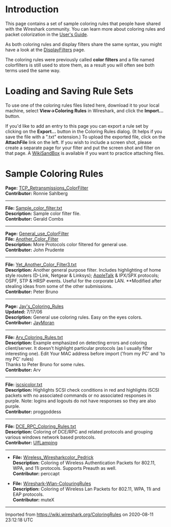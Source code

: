# Introduction

This page contains a set of sample coloring rules that people have shared with the Wireshark community. You can learn more about coloring rules and packet colorization in the [User's Guide](http://www.wireshark.org/docs/wsug_html_chunked/ChCustColorizationSection.html).

As both coloring rules and display filters share the same syntax, you might have a look at the [DisplayFilters](/DisplayFilters) page.

The coloring rules were previously called **color filters** and a file named colorfilters is still used to store them, as a result you will often see both terms used the same way.

# Loading and Saving Rule Sets

To use one of the coloring rules files listed here, download it to your local machine, select **View→Coloring Rules** in Wireshark, and click the **Import…** button.

If you'd like to add an entry to this page you can export a rule set by clicking on the **Export…** button in the Coloring Rules dialog. (It helps if you save the file with a ".txt" extension.) To upload the exported file, click on the **AttachFile** link on the left. If you wish to include a screen shot, please create a separate page for your filter and put the screen shot and filter on that page. A [WikiSandBox](/WikiSandBox) is available if you want to practice attaching files.

# Sample Coloring Rules

**Page:** [TCP\_Retransmissions\_ColorFilter](/TCP_Retransmissions_ColorFilter)  
**Contributor:** Ronnie Sahlberg

-----

**File:** [Sample\_color\_filter.txt](uploads/__moin_import__/attachments/ColoringRules/Sample_color_filter.txt)  
**Description:** Sample color filter file.  
**Contributor:** Gerald Combs

-----

**Page:** [General\_use\_ColorFilter](/General_use_ColorFilter)  
**File:** [Another\_Color\_Filter](uploads/__moin_import__/attachments/ColoringRules/Another_Color_Filter)  
**Description:** More Protocols color filtered for general use.  
**Contributor:** John Prudente

-----

**File:** [Yet\_Another\_Color\_Filter3.txt](uploads/__moin_import__/attachments/ColoringRules/Yet_Another_Color_Filter3.txt)  
**Description:** Another general purpose filter. Includes highlighting of home style routers (D-Link, Netgear & Linksys); [AppleTalk](/AppleTalk) & IPX/SPX protocols; OSPF, STP & HRSP events. Useful for the corporate LAN. \*\*Modified after stealing ideas from some of the other submissions.  
**Contributor:** Peter Bruno

-----

**Page:** [Jay's\_Coloring\_Rules](/Jay's_Coloring_Rules)  
**Updated:** 7/17/06  
**Description:** General use coloring rules. Easy on the eyes colors.  
**Contributor:** [JayMoran](/JayMoran)

-----

**File:** [Arv\_Coloring\_Rules.txt](uploads/__moin_import__/attachments/ColoringRules/Arv_Coloring_Rules.txt)  
**Description:** Example emphasized on detecting errors and coloring client/server. It doesn't highlight particular protocols (as I usually filter interesting one). Edit Your MAC address before import ('from my PC' and 'to my PC' rules)  
Thanks to Peter Bruno for some rules.  
**Contributor:** Arv

-----

**File:** [iscsicolor.txt](uploads/__moin_import__/attachments/ColoringRules/iscsicolor.txt)  
**Description:** Highlights SCSI check conditions in red and highlights iSCSI packets with no associated commands or no associated responses in purple. Note: logins and logouts do not have responses so they are also purple.  
**Contributor:** proggoddess

-----

**File:** [DCE\_RPC\_Coloring\_Rules.txt](uploads/__moin_import__/attachments/ColoringRules/DCE_RPC_Coloring_Rules.txt)  
**Description:** Coloring of DCE/RPC and related protocols and grouping various windows network based protocols.  
**Contributor:** [UlfLamping](/UlfLamping)

-----

  - **File:** [Wireless\_Wiresharkcolor\_Pedrick](uploads/__moin_import__/attachments/ColoringRules/Wireless_Wiresharkcolor_Pedrick)  
    **Description:** Coloring of Wireless Authentication Packets for 802.11, WPA, and 11i protocols. Supports Preauth as well.  
    **Contributor:** perccapt

  - **File:** [Wireshark-Wlan-ColouringRules](uploads/__moin_import__/attachments/ColoringRules/Wireshark-Wlan-ColouringRules.txt "Wireshark-Wlan-ColouringRules")  
    **Description:** Coloring of Wireless Lan Packets for 802.11, WPA, 11i and EAP protocols.  
    **Contributor:** muteX

---

Imported from https://wiki.wireshark.org/ColoringRules on 2020-08-11 23:12:18 UTC
